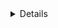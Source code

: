 <details>
# Killer Coda CKS

<details>
<summary><h2>Config Vim + Enviroment Vars</h2></summary>

```bash
vim ~/.vimrc
set expandtab
set tabstop=2
set shiftwidth=2
set paste
```

```bash
export dr="--dry-run=client -o yaml"
export del="--wait=0 --timeout=0 --force"
```
</details>


<details>
<summary><h2>Kube-Api Server Crash</h2></summary>

```bash
journal -u kubelet
tail -f /var/log/syslog
tail -f /var/log/pods
tail -f /var/log/containers
crictl ps and crictl logs
docker ps and docker logs
```

- Find Messages:
  - "Failed while requesting a signed certificate from the control plane"
  - "connect: connection refused"
  - "couldn't parse as pod(Object 'apiVersion' is missing in"

- Check WITHOUT using /var/ directory

```bash
crictl ps <id-container>
```

- Check and Fix:

```bash
vim /etc/kubernetes/manifests/kube-apiserver.yaml
watch crictl ps
k get nodes
```
</details> 


<details>
<summary><h2>Kube-Api Server NodeRestriction</h2></summary>

```bash
vim /etc/kubernetes/manifests/kube-apiserver.yaml add -> --enable-admission-plugins=NodeRestriction 
```

- Set label to node: 

```bash
ssh <connect-to-node-restrict>
export KUBECONFIG=/etc/kubernetes/kubelet.conf
k label nodes node-restriction.kubernetes.io/<some-key>=<some-value> 
```  
</details>


<details>
<summary><h2>AppArmor</h2></summary>

- To check status and profiles: 

```bash
apparmor_status | grep <profile-name>
```

- Enable AppArmor Profile:

```bash
apparmor_parser <path-to-profile>
apparmor_status | grep <name-of-the-apparmor-profile>
```

- To apply on Pod or Deployment AppArmor Profile add on Annotations:

```yaml
annotations:
  container.apparmor.security.beta.kubernetes.io/<pod-name>: localhost/<apparmor-profile>
```  
</details>


<details>
<summary><h2>Auditing Enable + Audit Logs</h2></summary>

- First at all, create the dir logs:

```bash
mkdir -p /etc/kubernetes/audit-logs
```

- Edit kube-apiserver.yaml

```bash
vim /etc/kubernetes/manifests/kube-apiserver.yaml
```

- Now add the follow config:

```yaml
- --audit-policy-file=/etc/kubernetes/audit-policy/policy.yaml
- --audit-log-path=/etc/kubernetes/audit-logs/audit.log
- --audit-log-maxsize=7
- --audit-log-maxbackup=2
```

- Set **volumeMounts**:

```yaml
- mountPath: /etc/kubernetes/audit-policy/policy.yaml
    name: audit-policy
    readOnly: true
- mountPath: /etc/kubernetes/audit-logs
    name: audit-logs
    readOnly: false
```

- And add **volumes**:

```yaml
- name: audit-policy
    hostPath:
      path: /etc/kubernetes/audit-policy/policy.yaml
      type: File
  - name: audit-logs
    hostPath:
      path: /etc/kubernetes/audit-logs
      type: DirectoryOrCreate
```

- To check run:

```bash
watch -n 1 crictl ps -a
```

- To check the logs:

```bash
tail -f /etc/kubernetes/audit-logs/audit.log
```
</details>


<details>
<summary><h2>Certificate Signing Request Sign Manually and Create New Context</h2></summary>

- Create Key:

```bash
openssl genrsa -out chamo.key 2048
```

- Request CSR:

```bash
openssl req -new -key chamo.key -out chamo.csr
```

- Sign Manually the CSR with CA to create CSR:

```bash
openssl x509 -req -in chamo.csr -CA /etc/kubernetes/pki/ca.crt -CAkey /etc/kubernetes/pki/ca.key -CAcreateserial -out chamo.crt -days 365
```

- Create Context

```bash
k config set-credentials admin@chamo.io --client-key=chamo.key --client-certificate=chamo.crt
k config set-context admin@chamo.io --cluster=kubernetes --user=admin@chamo.io
k config get-contexts
k config use-context admin@chamo.io
```

**NOTES**: 

- Not working because it's not have **ClusterRole** or **Role** asigned.
- In case to request **login** and **password**, forgotten pass the `--client-certificate` on `set-credentials`.
</details>


<details>
<summary><h2>In case to used the API</h2></summary>

- First create the BASE64 code certificate:

```bash
cat chamo.csr | base64 -w 0
```

- Now create a template with this contents:

```yaml
apiVersion: certificates.k8s.io/v1
kind: CertificateSigningRequest
metadata:
  name: admin@chamo.io -> This is the User to asigned the CSR
spec:
  request: LS0tLS1CRUdJTiBD... -> This is the Base64 convert certificate
  signerName: kubernetes.io/kube-apiserver-client
  usages:
  - client auth
```

- To approved the CSR:

```bash
k -f csr.yaml create
k get csr # -> Here show the CSR Pending
k certificate approve admin@chamo.io
k get csr # -> Here show the CSR Approved
k get csr admin@chamo.io -ojsonpath="{.status.certificate}"  | base64 -d > chamo.crt
```

- Create Context

```bash
k config set-credentials admin@chamo.io --client-key=chamo.key --client-certificate=chamo.crt
k config set-context admin@chamo.io --cluster=kubernetes --user=admin@chamo.io
k config get-contexts
k config use-context admin@chamo.io
```

**NOTES**: 

- Not working because it's not have **ClusterRole** or **Role** asigned.
- In case to request **login** and **password**, forgotten pass the `--client-certificate` on `set-credentials`.
</details>  

<details>
<summary><h2>Self-Signed Certificate + Kubernetes Context</h2></summary>

- Create the Key

```bash
openssl genrsa -out chamo.key 2048
```

- Create CSR

```bash
openssl req -new -key chamo.key -out chamo.csr
```

- Create the Certificate

```bash
openssl x509 -req -signkey chamo.key -in chamo.csr -out chamo.crt
```

- Create Kubernetes Context

```bash
k config set-credentials chamo@chamo.io --client-key chamo.key --client-certificate chamo.crt
k config set-context chamo@chamo.io --cluster=kubernetes --user=chamo@chamo.io
k config get-contexts
k config use-context chamo@chamo.io
```
</details>


<details>
<summary><h2>CIS Brenchmarks fix ControlPlane</h2></summary>

- To run kube-bench specific hosts:
```bash
kube-bench run --targets <node-name>
```

- To check a specific fix:
```bash
kube-brench run --targets <node-name> --check <fix-name>
```
</details>


<details>
<summary><h2>Container Hardening</h2></summary>

```dockerfile
FROM ubuntu:20.04 # <- Set Version
RUN apt-get update && apt-get -y install curl # <- Remove layer cache
ENV URL https://google.com/this-will-fail?secret-token=
RUN rm -rf /usr/bin/bash # <- Remove Bash Access
CMD ["sh", "-c", "curl --head $URL=$TOKEN"] # <- Uses Env Var Instead Hardcode
```
</details>

<details>
<summary><h2>Container Image Footprint User</h2></summary>

- Add on Dockerfile USER <username> to run process with this user and not user root
</details>

<details>
<summary><h2>Container Namespaces Docker</h2></summary>

- Run first container:

```bash
docker run --name app1 -d nginx:alpine sleep infinity
```

- Run second container with shared PID

```bash
docker run --name app2 --pid=container:app1 -d nginx:alpine sleep infinity
```

- Check process ob both containers

```bash
docker exec app1 ps aux
docker exec app2 ps aux
```

- See same proceess on both containers because shared the same namespaces
</details>


<details>
<summary><h2>ImagePolicyWebhook Setup</h2></summary>

- Set config file, allowTTL and defaultAllow to apply policy: vim /etc/kubernetes/policywebhook/admission_config.json 

- `admission_config.json`

```json
{
   "apiVersion": "apiserver.config.k8s.io/v1",
   "kind": "AdmissionConfiguration",
   "plugins": [
       {
           "name": "ImagePolicyWebhook",
           "configuration": {
               "imagePolicy": {
                   "kubeConfigFile": "/etc/kubernetes/policywebhook/kubeconf",
                   "allowTTL": 100,
                   "denyTTL": 50,
                   "retryBackoff": 500,
                   "defaultAllow": false
               }
           }
       }
   ]
}
```

- Change this one: vim /etc/kubernetes/policywebhook/kubeconf # iAdd <- server: https://localhost:1234 

- Set ImagePolicy WebHook: vim /etc/kubernetes/manifests/kube-apiserver.yaml # Add <- - --enable-admission-plugins=NodeRestriction,ImagePolicyWebhook

```yaml
spec:
  containers:
  - command:
    - kube-apiserver
    - --enable-admission-plugins=NodeRestriction,ImagePolicyWebhook
    - --admission-control-config-file=/etc/kubernetes/policywebhook/admission_config.json
```

- To test:

```bash
k run pod --image=nginx
```
</details>


<details>
<summary><h2>Image Use Digest</h2></summary>

- To run a Pod with image digest run this:

```bash
k run nginx-web --image=nginx@sha256:eb05700fe7baa6890b74278e39b66b2ed1326831f9ec3ed4bdc6361a4ac2f333
```

- To change in deployment:

```bash
k edit deploy chamo-deploy # <- Change -> image: httpd@sha256:c7b8040505e2e63eafc82d37148b687ff488bf6d25fc24c8bf01d71f5b457531
```
</details>


<details>
<summary><h2>Image Vulnerability Scanning Trivy</h2></summary>

- To find image on pods in a particular ns:

```bash
k -n applications get pod -oyaml | grep image:
```

- To scan and find vulnerability:

```bash
trivy image nginx:1.19.1-alpine-perl | grep CVE-2021-28831
trivy image nginx:1.19.1-alpine-perl | grep CVE-2016-9841
```
</details>


<details>
<summary><h2>Immutability Readonly Filesystem</h2></summary>

- Create a container with root filesystem read-only

```bash
k run pod-ro --image=busybox:1.32.0 -oyaml --dry-run=client --command -- sh -c 'sleep 1d' > pod.yaml 
```

- The pod.yaml

```yaml
apiVersion: v1
kind: Pod
metadata:
  labels:
    run: pod-ro
  name: pod-ro
  namespace: sun
spec:
  containers:
  - command:
    - sh
    - -c
    - sleep 1d
    image: busybox:1.32.0
    name: pod-ro
    securityContext: # <- Add this
      readOnlyRootFilesystem: true # <- Add this
  dnsPolicy: ClusterFirst
  restartPolicy: Always
```
</details>


<details>
<summary><h2>Ingress Secure</h2></summary>

- Create Self-Signed Certificate

```bash
openssl req -x509 -nodes -days 365 -newkey rsa:2048 -keyout chamo.key -out chamo.crt -subj "/CN=www.chamo.io/O=chamo.io"
```

- To check certificate:

```bash
openssl x509 -text -noout -in chamo.crt
```

- Create TLS Secret

```bash
kubectl create secret tls chamo-tls --key chamo.key --cert chamo.crt
```

- To create a Ingress Secure

```yaml
apiVersion: networking.k8s.io/v1
kind: Ingress
metadata:
  name: ingress-secure
  annotations:
    nginx.ingress.kubernetes.io/ssl-redirect: "false" # <- Add this
    nginx.ingress.kubernetes.io/use-regex: "true" # <- Add this
    nginx.ingress.kubernetes.io/rewrite-target: / # Add this
spec:
  ingressClassName: nginx
  tls:                            # <- Add this
  - hosts:                        # <- Add this
    - www.chamo.io                # <- Add this
    secretName: chamo-tls         # <- Add this
  rules:
  - host: "www.chamo.io"
    http:
      paths:
      - path: /
        pathType: Prefix
        backend:
          service:
            name: web
            port:
              number: 80
```
</details>


<details>
<summary><h2>NetworkPolicy Create Default Deny</h2></summary>

- Create NetPol

```yaml
apiVersion: networking.k8s.io/v1
kind: NetworkPolicy
metadata:
  name: deny-out
  namespace: app
spec:
  podSelector: {}
  policyTypes:
  - Egress
  egress:
  - ports:
    - port: 53
      protocol: TCP
    - port: 53
      protocol: UDP
```

- Apply: `k apply -f netpol.yaml`

- To check:

```bash
k -n <namespace> exec <pod> -- curl <another-pod>
k -n app exec <pod> -- nslookup <another-pod>
```
</details>


<details>
<summary><h2>NetworkPolicy Metadata Protection</h2></summary>

- Create Netpol:

```yaml
apiVersion: networking.k8s.io/v1
kind: NetworkPolicy
metadata:
  name: metadata-server
  namespace: default
spec:
  podSelector:
    matchLabels:
      app: chamo
  policyTypes:
  - Egress
  egress:
  - to:
    - ipBlock:
        cidr: 0.0.0.0/0
        except:
          - 169.254.169.254/32
```

- To apply: `k apply -f netpol.yaml`

- To check: `k exec <pod> -- nc -v 169.254.169.254 80`
</details>


<details>
<summary><h2>NetworkPolicy Namespace Selector</h2></summary>

- Create Netpol on first namespace:

```yaml
apiVersion: networking.k8s.io/v1
kind: NetworkPolicy
metadata:
  name: np
  namespace: space1
spec:
  podSelector: {}
  policyTypes:
  - Egress
  egress:
  - to:
     - namespaceSelector:
        matchLabels:
         kubernetes.io/metadata.name: space2
  - ports:
    - port: 53
      protocol: TCP
    - port: 53
      protocol: UDP
``` 

- Create Netpol on second namespace:

```yaml
apiVersion: networking.k8s.io/v1
kind: NetworkPolicy
metadata:
  name: np
  namespace: space2
spec:
  podSelector: {}
  policyTypes:
  - Ingress
  ingress:
   - from:
     - namespaceSelector:
        matchLabels:
         kubernetes.io/metadata.name: space1
```

- Apply both:

```bash
k apply -f netpol-1.yaml
k apply -f netpol-2.yaml
```

- To check:

```bash
k -n <first-namespace> exec <pod> -- nslookup <service>.default.svc.cluster.local
k -n <second-namespace> exec <pod> -- nslookup <service>.default.svc.cluster.local
```
</details>


<details>
<summary><h2>Privilege Escalation Containers</h2></summary>

- Create Deployment:

```yaml
apiVersion: apps/v1
kind: Deployment
metadata:
  labels:
    app: logger
  name: logger
  namespace: default
spec:
  progressDeadlineSeconds: 600
  replicas: 3
  revisionHistoryLimit: 10
  selector:
    matchLabels:
      app: logger
  strategy:
    rollingUpdate:
      maxSurge: 25%
      maxUnavailable: 25%
    type: RollingUpdate
  template:
    metadata:
      labels:
        app: logger
    spec:
      containers:
      - command:
        - sh
        - -c
        - while true; do cat /proc/1/status | grep NoNewPrivs; sleep 1; done
        image: bash:5.0.18-alpine3.14
        imagePullPolicy: IfNotPresent
        name: httpd
        securityContext: # <- Add this
            allowPrivilegeEscalation: false # <- Add this
        resources: {}
        terminationMessagePath: /dev/termination-log
        terminationMessagePolicy: File
      dnsPolicy: ClusterFirst
      restartPolicy: Always
      schedulerName: default-scheduler
      securityContext: {}
      terminationGracePeriodSeconds: 0
```

- Apply the template: `k apply -f deploy.yaml`
</details>


<details>
<summary><h2>Privileged Containers</h2></summary>

- Create pod "chamo" with `privileged: true`:

```yaml
apiVersion: v1
kind: Pod
metadata:
  labels:
    run: prime
  name: prime
  namespace: default
spec:
  containers:
  - image: nginx:alpine
    imagePullPolicy: IfNotPresent
    name: prime
    securityContext:
      privileged: true
  dnsPolicy: ClusterFirst
  restartPolicy: Always
```

- Check install `iptables`:

```bash
k exec prime -- apk add iptables
k exec prime -- iptables -L
```
</details>


<details>
<summary><h2>RBAC ServiceAccount Permissions</h2></summary>

- First create two namespaces:

```bash
k create ns ns1
k create ns ns2
```

- Now create a ServiceAccount called "chamo" on both Namespaces:

```bash
k -n ns1 create sa chamo
k -n ns2 create sa chamo
```

- Allowed these ServiceAccounts shloud allowed to view almost everythings in the whole cluster:

```bash
k get clusterrole view
k create clusterrolebinding pipeline-view --clusterrole view --serviceaccount ns1:pipeline --serviceaccount ns2:pipeline
```

- These ServcieAccount be allowed to create and delete Deployments in their Namespaces:

```bash
k create clusterrole -h
k create clusterrole chamo-deployment-manager --verb create,delete --resource deployments
k -n ns1 create rolebinding chamo-deployment-manager --clusterrole chamo-deployment-manager --serviceaccount ns1:chamo
k -n ns2 create rolebinding chamo-deployment-manager --clusterrole chamo-deployment-manager --serviceaccount ns2:chamo
```

- Check this ones:

```bash
k auth can-i delete deployments --as system:serviceaccount:ns1:chamo -n ns1 # YES
k auth can-i create deployments --as system:serviceaccount:ns1:chamo -n ns1 # YES
k auth can-i update deployments --as system:serviceaccount:ns1:chamo -n ns1 # NO
k auth can-i update deployments --as system:serviceaccount:ns1:chamo -n default # NO

# namespace ns2 deployment manager
k auth can-i delete deployments --as system:serviceaccount:ns2:chamo -n ns2 # YES
k auth can-i create deployments --as system:serviceaccount:ns2:chamo -n ns2 # YES
k auth can-i update deployments --as system:serviceaccount:ns2:chamo -n ns2 # NO
k auth can-i update deployments --as system:serviceaccount:ns2:chamo -n default # NO

# cluster wide view role
k auth can-i list deployments --as system:serviceaccount:ns1:chamo -n ns1 # YES
k auth can-i list deployments --as system:serviceaccount:ns1:chamo -A # YES
k auth can-i list pods --as system:serviceaccount:ns1:chamo -A # YES
k auth can-i list pods --as system:serviceaccount:ns2:chamo -A # YES
k auth can-i list secrets --as system:serviceaccount:ns2:chamo -A # NO
```
</details>


<details>
<summary><h2>RBAC User Permissions</h2></summary>

- Create a User `chamo`to do this:
  - `create` and `delete` Pods
  - `view` all namespaces but not in `kube-system`
  - Retrive Secrets un Namespace `applications`


```bash
# Create Namespaces
k create ns applications

# Create and Delete Pods
k -n applications create role chamo --verb create,delete --resource pods,deployments,sts
k -n applications create rolebinding chamo --role chamo --user chamo

# view Permission in all Namespaces but not kube-system
k get ns
k -n applications create rolebinding chamo-view --clusterrole view --user chamo
k -n default create rolebinding chamo-view --clusterrole view --user chamo
k -n kube-node-lease create rolebinding chamo-view --clusterrole view --user chamo
k -n kube-public create rolebinding chamo-view --clusterrole view --user chamo

# Just list Secret, no content
k -n applications create role list-secrets --verb list --resource secrets
```
</details>


<details>
<summary><h2>Sandbox gVisor</h2></summary>

- Install gVisor --> gvisor-install.sh:

```bash
#!/usr/bin/env bash
# IF THIS FAILS then you can try to change the URL= further down from specific to the latest release
# https://gvisor.dev/docs/user_guide/install


# gvisor
sudo apt-get update && \
sudo apt-get install -y \
    apt-transport-https \
    ca-certificates \
    curl \
    gnupg-agent \
    software-properties-common


# install from web
(
  set -e
  ARCH=$(uname -m)
  URL=https://storage.googleapis.com/gvisor/releases/release/20230925/${ARCH}
  # URL=https://storage.googleapis.com/gvisor/releases/release/latest/${ARCH} # TRY THIS URL INSTEAD IF THE SCRIPT DOESNT WORK FOR YOU
  wget ${URL}/runsc ${URL}/runsc.sha512 \
    ${URL}/containerd-shim-runsc-v1 ${URL}/containerd-shim-runsc-v1.sha512
  sha512sum -c runsc.sha512 \
    -c containerd-shim-runsc-v1.sha512
  rm -f *.sha512
  chmod a+rx runsc containerd-shim-runsc-v1
  sudo mv runsc containerd-shim-runsc-v1 /usr/local/bin
)


# containerd enable runsc
cat > /etc/containerd/config.toml <<EOF
disabled_plugins = []
imports = []
oom_score = 0
plugin_dir = ""
required_plugins = []
root = "/var/lib/containerd"
state = "/run/containerd"
version = 2
[plugins]
  [plugins."io.containerd.grpc.v1.cri".containerd.runtimes.runsc]
    runtime_type = "io.containerd.runsc.v1"
  [plugins."io.containerd.grpc.v1.cri".containerd.runtimes]
    [plugins."io.containerd.grpc.v1.cri".containerd.runtimes.runc]
      base_runtime_spec = ""
      container_annotations = []
      pod_annotations = []
      privileged_without_host_devices = false
      runtime_engine = ""
      runtime_root = ""
      runtime_type = "io.containerd.runc.v2"
      [plugins."io.containerd.grpc.v1.cri".containerd.runtimes.runc.options]
        BinaryName = ""
        CriuImagePath = ""
        CriuPath = ""
        CriuWorkPath = ""
        IoGid = 0
        IoUid = 0
        NoNewKeyring = false
        NoPivotRoot = false
        Root = ""
        ShimCgroup = ""
        SystemdCgroup = true
EOF
```

- Create a **RuntimeClass**:

```yaml
apiVersion: node.k8s.io/v1
kind: RuntimeClass
metadata:
  name: gvisor
handler: runsc
```

- Create a **Pod** with gVisor RuntimeClass:

```yaml
apiVersion: v1
kind: Pod
metadata:
  name: <pod-name>
spec:
  runtimeClassName: gvisor
  containers:
    - image: nginx:1.21.5-alpine
      name: sec
  dnsPolicy: ClusterFirst
  restartPolicy: Always
```

- Verify:

```bash
k exec <pod-name> -- dmesg | grep -i gvisor
```
</details>


<details>
<summary><h2>Secret ETCD Encryption</h2></summary>

- Generate EncryptionConfiguration:

```bash
mkdir -p /etc/kubernetes/etcd
echo -n this-is-very-sec | base64
```

- ec.yaml:

```yaml
apiVersion: apiserver.config.k8s.io/v1
kind: EncryptionConfiguration
resources:
  - resources:
    - secrets
    providers:
    - aesgcm:
        keys:
        - name: key1
          secret: dGhpcy1pcy12ZXJ5LXNlYw==
    - identity: {}
```

- Add a new volume and volumeMount in `/etc/kubernetes/manifests/kube-apiserver.yaml`, so that the container can access the file:

```bash
vim /etc/kubernetes/manifests/kube-apiserver.yaml
```

- Add argument: `--encryption-provider-config=/etc/kubernetes/etcd/ec.yaml`

```yaml
spec:
  containers:
  - command:
    - kube-apiserver
...
    - --encryption-provider-config=/etc/kubernetes/etcd/ec.yaml
...
    volumeMounts:
    - mountPath: /etc/kubernetes/etcd
      name: etcd
      readOnly: true
...
  hostNetwork: true
  priorityClassName: system-cluster-critical
  volumes:
  - hostPath:
      path: /etc/kubernetes/etcd
      type: DirectoryOrCreate
    name: etcd
```

- Verify:

```bash
watch crictl ps
```

- Encrypt all existing Secrets:

```bash
kubectl -n <secret-name> get secrets -o json | kubectl replace -f -
```

- Verify:

```bash
ETCDCTL_API=3 etcdctl --cert /etc/kubernetes/pki/apiserver-etcd-client.crt --key /etc/kubernetes/pki/apiserver-etcd-client.key --cacert /etc/kubernetes/pki/etcd/ca.crt get /registry/secrets/<namespaces>/<secret-name>
```
</details>


<details>
<summary><h2>Secret Access in Pods</h2></summary>

- First create a **Secret**:

```bash
kubectl create secret generic holy --from-literal creditcard=1111222233334444
```

- Now create a **Secret** from file:

```yaml
apiVersion: v1
data:
  hosts: MTI3LjAuMC4xCWxvY2FsaG9zdAoxMjcuMC4xLjEJaG9zdDAxCgojIFRoZSBmb2xsb3dpbmcgbGluZXMgYXJlIGRlc2lyYWJsZSBmb3IgSVB2NiBjYXBhYmxlIGhvc3RzCjo6MSAgICAgbG9jYWxob3N0IGlwNi1sb2NhbGhvc3QgaXA2LWxvb3BiYWNrCmZmMDI6OjEgaXA2LWFsbG5vZGVzCmZmMDI6OjIgaXA2LWFsbHJvdXRlcnMKMTI3LjAuMC4xIGhvc3QwMQoxMjcuMC4wLjEgaG9zdDAxCjEyNy4wLjAuMSBob3N0MDEKMTI3LjAuMC4xIGNvbnRyb2xwbGFuZQoxNzIuMTcuMC4zNSBub2RlMDEKMTcyLjE3LjAuMjMgY29udHJvbHBsYW5lCg==
kind: Secret
metadata:
  name: diver
```

- Apply **Secret** file:

```bash
k apply -f <secret-file-name>
```

- Create a **Pod** with **Secret** Env Vars and Volume:

```yaml
apiVersion: v1
kind: Pod
metadata:
  name: pod1
spec:
  volumes:
  - name: diver
    secret:
      secretName: diver
  containers:
  - image: nginx
    name: pod1
    volumeMounts:
      - name: diver
        mountPath: /etc/diver
    env:
      - name: HOLY
        valueFrom:
          secretKeyRef:
            name: holy
            key: creditcard
```

- Apply **Pod**:

```bash
k apply -f <pod-filename>
```

- Verify:

```bash
kubectl exec pod1 -- env | grep "HOLY=1111222233334444"
kubectl exec pod1 -- cat /etc/diver/hosts
```
</details>


<details>
<summary><h2>Secret Read and Decode</h2></summary>

- To decode **Secret**:

```bash
kubectl -n <secret-name> get secret s1 -ojsonpath="{.data.<data-name>}" | base64 -d
```
</details>


<details>
<summary><h2>Secret ServiceAccount Pod</h2></summary>

- Create a **Namespace**:

```bash
k create ns ns-secure
```

- Create a **ServiceAccount**:

```bash
k -n ns-secure create sa secret-manager
```

- Create a **Secret** a literal:

```bash
k -n ns-secure create secret generic sec-a1 --from-literal user=admin
```

- Create a **Secret** from file:

```bash
k -n ns-secure create secret generic sec-a2 --from-file index=/etc/hosts
```

- Create a **Pod** template and edit:

```bash
k -n ns-secure run secret-manager --image=httpd:alpine -oyaml --dry-run=client > pod.yaml
vim pod.yaml
```

- Add **Secret** Env Var and Volume:

```yaml
apiVersion: v1
kind: Pod
metadata:
  labels:
    run: secret-manager
  name: secret-manager
  namespace: ns-secure
spec:
  volumes:
    - name: sec-a2
      secret:
        secretName: sec-a2
  serviceAccountName: secret-manager
  containers:
    - image: httpd:alpine
      name: secret-manager
      volumeMounts:
        - name: sec-a2
          mountPath: /etc/sec-a2
          readOnly: true
      env:
        - name: SEC_A1
          valueFrom:
            secretKeyRef:
              name: sec-a1
              key: user
  dnsPolicy: ClusterFirst
  restartPolicy: Always
```

- Apply template:

```bash 
k apply -f pod.yaml
```
</details>


<details>
<summary><h2>ServiceAccount Token Mounting</h2></summary>

- Create a **Pod** without **ServiceAccount** token mounting:

```yaml
apiVersion: v1
kind: Pod
metadata:
  name: pod-one
  namespace: one
spec:
  serviceAccountName: custom
  automountServiceAccountToken: false # <- Add this
  containers:
  - name: webserver
    image: nginx:1.19.6-alpine
    ports:
    - containerPort: 80
```

- Apply template:

```bash
k apply -f <template-name>
```

- Verify:

```bash
kubectl -n one exec -it pod-one -- mount | grep serviceaccount
kubectl -n one exec -it pod-one -- cat /var/run/secrets/kubernetes.io/serviceaccount/token
```

- Prevent to `default` **ServiceAccount** token mounting:

```bash
apiVersion: v1
kind: ServiceAccount
automountServiceAccountToken: false # <- Add this
metadata:
  name: default
  namespace: two
```

- Verify:

```bash
kubectl -n two exec -it pod-two -- mount | grep serviceaccount
kubectl -n two exec -it pod-two -- cat /var/run/secrets/kubernetes.io/serviceaccount/token
```
</details>


<details>
<summary><h2>Static Manual Analysis Docker</h2></summary>

- Correct way to do **Dockerfile** with **Multi Stages**:

```dockerfile
FROM ubuntu:20.04
ARG DEBIAN_FRONTEND=noninteractive
RUN apt-get update && apt-get install -y golang-go=2:1.13~1ubuntu2
COPY app.go .
RUN CGO_ENABLED=0 go build app.go

FROM alpine:3.12.0
RUN addgroup -S appgroup && adduser -S appuser -G appgroup -h /home/appuser
COPY --from=0 /app /home/appuser/
USER appuser
CMD ["/home/appuser/app"]
```

- Correct way to uses **Secret Token** on **Dockerfile** with Env Var:

```dockerfile
FROM ubuntu
COPY my.cnf /etc/mysql/conf.d/my.cnf
COPY mysqld_charset.cnf /etc/mysql/conf.d/mysqld_charset.cnf
RUN apt-get update && \
    apt-get -yq install mysql-server-5.6 &&
COPY import_sql.sh /import_sql.sh
COPY run.sh /run.sh
RUN /etc/register.sh $SECRET_TOKEN # <- This way
EXPOSE 3306
CMD ["/run.sh"]
```
</details>


<details>
<summary><h2>Static Manual Analysis K8s</h2></summary>


- Create a **Pod** template with readonly root filesystem:

```yaml
apiVersion: v1
kind: Pod
metadata:
  name: pod
spec:
  containers:
  - name: main
    image: alpine
    command: ["/bin/sleep", "999999"]
    securityContext: # <- Add this
      readOnlyRootFilesystem: true # <- Add this
  dnsPolicy: ClusterFirst
  restartPolicy: Always
```


- Correct way on **Deployment** to prevent privilege escalation:

```yaml
apiVersion: apps/v1
kind: Deployment
metadata:
  name: nginx-deployment
  labels:
    app: nginx
spec:
  replicas: 3
  selector:
    matchLabels:
      app: nginx
  template:
    metadata:
      labels:
        app: nginx
    spec:
      securityContext: # <- Add this
        runAsNonRoot: true # <- Add this
        runAsUser: 10001 # <- Add this
      containers:
      - name: nginx
        image: nginx:1.21.6
        ports:
        - containerPort: 80
```

- Correct way on **StatefulSet** to prevent privileged:

```yaml
apiVersion: apps/v1
kind: StatefulSet
metadata:
  name: mysql-set
spec:
  selector:
    matchLabels:
      app: mysql
  serviceName: "mysql"
  replicas: 3
  template:
    metadata:
      labels:
        app: mysql
    spec:
      terminationGracePeriodSeconds: 10
      containers:
      - name: mysql
        image: mysql:5.7
        ports:
        - containerPort: 3306
        volumeMounts:
        - name: mysql-store
          mountPath: /var/lib/mysql
        securityContext: # <- Add this
          privileged: false # <- Add this
        env:
          - name: MYSQL_ROOT_PASSWORD
            valueFrom:
              secretKeyRef:
                name: mysql-password
                key: MYSQL_ROOT_PASSWORD
        readinessProbe:
          tcpSocket:
            port: 3306
          initialDelaySeconds: 10
          periodSeconds: 5
        startupProbe:
          tcpSocket:
            port: 3306
          initialDelaySeconds: 10
          periodSeconds: 5
        livenessProbe:
          tcpSocket:
            port: 3306
          initialDelaySeconds: 10
          periodSeconds: 5
  volumeClaimTemplates:
  - metadata:
      name: mysql-store
    spec:
      accessModes: ["ReadWriteOnce"]
      storageClassName: "linode-block-storage-retain"
      resources:
        requests:
          storage: 5Gi
```

<details>
<summary><h2>Syscall Activity Strace</h2></summary>

- Do a **SysCalls** to `kube-apiserver`:

```bash
ps aux | grep kube-apiserver
strace -p <pid> -f -cw
```
</details>


<details>
<summary><h2>System Hardening Close Open Ports</h2></summary>

- Install `netstat`:

```bash
apt install net-tools
```

- Check the open TCP port:

```bash
netstat -tulpan | grep 1234
```

- Check the files open by process of TCP port:

```bash
lsof -i :1234
```

- Check the file of daemon execute:

```bash
ls -l /proc/<pid>/exe
```

- Kill process:

```bash
kill -9 <pid>
```

- Remove binary or script of malicious app:

```bash
rm -rf <path-to-bin-or-script>
```
</details>


<details>
<summary><h2>System Hardening Manage Packages</h2></summary>

- Run `kube-bench` like **Job**:

```bash
apt show kube-bench
apt remove kube-bench
```

- Check files open by daemon:

```bash
lsof -i :<tcp-port>
```

- Run `kube-bench` like **Job**:

```bash
# For Master Node
k apply -f https://raw.githubusercontent.com/aquasecurity/kube-bench/main/job-master.yaml

# For Worker Node
k apply -f https://raw.githubusercontent.com/aquasecurity/kube-bench/main/job-node.yaml
```
</details>


<details>
<summary><h2>Verify Platform Binaries</h2></summary>

- Download and untar binary:

```bash
VERSION=$(kubelet --version | cut -d ' ' -f2)
wget https://dl.k8s.io/$VERSION/kubernetes-server-linux-amd64.tar.gz
tar xzf kubernetes-server-linux-amd64.tar.gz
```

- Compare binary hashes:

```bash
whereis kubelet
sha512sum /usr/bin/kubelet
sha512sum kubernetes/server/bin/kubelet
```
</details>

</details>

<details>
# Killer Shell Exam Simulator
<details>
<summary><h2>Question No. 1</h2></summary>
</details>

</details>

# CKS Book Scenarios

<details>
<summary><h2>Problem Network Policy - Part 1</h2></summary>

- Create a **Namespace** named `dev`:

```bash
k create ns dev
```

- Create a **Pod** `demo-1` on **Namespace** `default`:

```bash
k run demo-1 --image=nginx
```

- Create a **Pod** `demo-2` on **Namespace** `dev`:

```bash
k run demo-1 --image=nginx -n dev
```

- Create a **Network Policy** to `deny egress`:

```yaml
apiVersion: networking.k8s.io/v1
kind: NetworkPolicy
metadata:
  name: deny-egress
  namespace: dev
spec:
  podSelector: {}
  policyTypes:
  - Egress
```

- Verify:

```bash
k exec -it demo-1 -- curl <pod-ip>
k exec -it demo-2 -n dev -- curl <pod-ip>
```
</details>


<details>
<summary><h2>Problem Network Policy - Part 2</h2></summary>

- Create a **Namespace** named `red`:

```bash
k create ns red
```

- Create a **Pod** `demo-1` on **Namespace** `default`:

```bash
k run demo-1 --image=nginx
```

- Create a **Pod** `demo-2` on **Namespace** `red`:

```bash
k run demo-2 --image=nginx -n red
```

- Create a **Pod** `demo-3` on **Namespace** `red` with label `demo:test`:

```bash
k run demo-3 --image=nginx -n red -l demo=test
```

- Create a **Network Policy** to allow only by label `demo:test`:

```yaml
apiVersion: networking.k8s.io/v1
kind: NetworkPolicy
metadata:
  name: allow-ingress-from-ns-default
  namespace: default
spec:
  podSelector:
    matchLabels:
      run: demo-1
  policyTypes:
  - Egress
  egress:
  - to:
    - namespaceSelector:
        matchLabels:
          kubernetes.io/metadata.name: red          
      podSelector:
        matchLabels:
          demo: test
```

```yaml
apiVersion: networking.k8s.io/v1
kind: NetworkPolicy
metadata:
  name: allow-ingress-from-ns-red
  namespace: red
spec:
  podSelector:
    matchLabels:
      demo: test
  policyTypes:
  - Ingress
  ingress:
  - from:
    - namespaceSelector:
        matchLabels:
          kubernetes.io/metadata.name: default
      podSelector:
        matchLabels:
          run: demo-1
```

- Verify:

```bash
k exec -it demo-1 -- curl <pod-ip-demo-3> # OK
k exec -it demo-1 -- curl <pod-ip-demo-2> # KO
k exec -it demo-2 -n red -- curl <pod-ip-demo-3> # KO
```
</details>


<details>
<summary><h2>Problem 3 - AppArmor Profile</h2></summary>

- Create a **AppArmor Profile** on Master and Each Node

```bash
NODES=($(kubectl get nodes -o name))

for NODE in ${NODES[*]}; do ssh $NODE 'sudo apparmor_parser -q <<EOF
#include <tunables/global>

profile k8s-apparmor-example-deny-write flags=(attach_disconnected) {
  #include <abstractions/base>

  file,

  # Deny all file writes.
  deny /** w,
}
EOF'
done
```

- Create a **Pod** with **AppArmor Profile**

```yaml
apiVersion: v1
kind: Pod
metadata:
  name: deny
spec:
  securityContext:
    appArmorProfile:
      type: Localhost
      localhostProfile: deny_write
  containers:
  - name: deny
    image: busybox
    command: [ "sh", "-c", "echo 'Hello AppArmor!' && sleep 1h" ]
```

- Verify

```bash
k exec deny -- cat /proc/1/attr/current # Enforce
k exec deny -- touch /tmp/chamo # <- Denied
```
</details>


<details>
<summary><h2>Problem 4 - RBAC</h2></summary>

- Create a **Namespace** named `demo`:

```bash
k create ns demo
```

- Create a **ServiceAccount** named `sam`on **Namespace** `demo`:

```bash
k create sa sam -n demo
```

- Create **ClusterRole**:

```bash 
k create clusterrole delete-deployments --verb=get,list,watch,delete --resource=deployments
k create clusterrole readonly-secrets --verb=list --resource=secrets
```

- Create a **RoleBinding**:

```bash
k create rolebinding delete-deployments --serviceaccount=demo:sam -n demo --clusterrole=delete-deployments
k create rolebinding readonly-secrets --serviceaccount=demo:sam -n demo --clusterrole=readonly-secrets
```

- Verify:

```bash
k auth can-i create deployments --as system:serviceaccount:demo:sam -n demo # KO
k auth can-i delete deployments --as system:serviceaccount:demo:sam -n demo # OK
k auth can-i list secrets --as system:serviceaccount:demo:sam -n demo # OK
k auth can-i create secrets --as system:serviceaccount:demo:sam -n demo # KO
```
</details>


<details>
<summary><h2>Problem 5 - Image Scanning</h2></summary>

- Install **Trivy**:

```bash
sudo -i
curl -sfL https://raw.githubusercontent.com/aquasecurity/trivy/main/contrib/install.sh |sh -s -- -b /usr/local/bin
```

- Create three **Pod** like this:

```bash
k run p1 --image=nginx
k run p2 --image=httpd
k run p3 --image=alpine -- sleep infinity
```

- Get list images:

```bash
k get pods -o=jsonpath='{range.items[*]}{"\n"}{.metadata.name}{":\t"}{range.spec.containers[*]}{.image}{", "}{end}{end}' |sort
```


- Scan images with **Trivy**:

```bash
trivy image --severity HIGH,CRITICAL nginx
trivy image --severity HIGH,CRITICAL httpd
trivy image --severity HIGH,CRITICAL alpine
```

- Create a report on file:

```bash
echo p1 $'\n'p2 > /opt/badimages.txt
```
</details>


<details>
<summary><h2>Problem 6  - Audit Policy</h2></summary>

- Create a **Audit Policy** file on `/etc/kubernetes/audit/policy.yaml`:

```yaml
apiVersion: audit.k8s.io/v1
kind: Policy
omitStages:
  - "RequestReceived"
rules:
  - level: RequestResponse
    resources:
    - group: ""
      resources: ["deployments"]

  - level: RequestResponse
    resources:
    - group: ""
      resources: ["pods"]
  - level: Metadata
    resources:
    - group: ""
      resources: ["pods/log", "pods/status"]

  - level: None
    resources:
    - group: ""
      resources: ["configmaps"]
      resourceNames: ["controller-leader"]

  - level: None
    users: ["system:kube-proxy"]
    verbs: ["watch"]
    resources:
    - group: ""
      resources: ["endpoints", "services"]

  - level: None
    userGroups: ["system:authenticated"]
    nonResourceURLs:
    - "/api*" 
    - "/version"

  - level: Request
    resources:
    - group: ""
      resources: ["configmaps"]
    namespaces: ["kube-system"]

  - level: Metadata
    resources:
    - group: ""
      resources: ["secrets", "configmaps"]

  - level: Request
    resources:
    - group: ""
    - group: "extensions"

  - level: Metadata
    omitStages:
      - "RequestReceived"
```

- Edit `/etc/kubernetes/manifests/kube-apiserver.yaml`:

```bash
vim /etc/kubernetes/manifests/kube-apiserver.yaml
```

- Add this ones:

```yaml
spec:
containers:
  - command:
    - kube-apiserver
    - --audit-policy-file=/etc/kubernetes/audit/policy.yaml
    - --audit-log-path=/etc/kubernetes/audit/logs/audit.log
    - --audit-log-maxsize=3
    - --audit-log-maxbackup=2

...

volumeMounts:
  - mountPath: /etc/kubernetes/audit/policy.yaml
    name: audit
    readOnly: true
  - mountPath: /etc/kubernetes/audit/logs/audit.log
    name: audit-log
    readOnly: false
volumes:
  - name: audit-log
    hostPath:
      path: /etc/kubernetes/audit/logs/audit.log
      type: FileOrCreate
  - name: audit
    hostPath:
      path: /etc/kubernetes/audit/policy.yaml
      type: File
```
</details>


<details>
<summary><h2>Problem 7 - Kubernetes Upgrade</h2></summary>

- Go [here](https://killercoda.com/killer-shell-cka/scenario/cluster-upgrade).

- See possible versions:

```bash
kubeadm upgrade plan
```

- Show available versions:

```bash
apt-cache show kubeadm
```

- Upgrade `kubeadm`:

```bash
apt-get install kubeadm=1.30.1-1.1
```

- Upgrade cluster

```bash
kubeadm upgrade apply v1.30.1
```

- Upgrade `kubectl` and `kubelet`:

```bash
apt-get install kubectl=1.30.1-1.1 kubelet=1.30.1-1.1
```

- Restart `kubelet`:

```bash
service kubelet restart
```

- Verify:

```bash
k get nodes
```
</details>


<details>
<summary><h2>Problem 8 - CIS Benchmark</h2></summary>

- Got [here](https://killercoda.com/killer-shell-cks/scenario/cis-benchmarks-kube-bench-fix-controlplane).

- Run `kube-bench`:

```bash
kube-bench run --targets master
```

- Check specific issue:

```bash
kube-bench run --targets master --check 1.2.20
```

- To fix:

```bash
vim /etc/kubernetes/manifests/kube-apiserver.yaml 

# Add this one
...
containers:
  - command:
    - kube-apiserver
    - --profiling=false
...
```

- Verify:

```bash
watch -n 1 crictl ps
```
</details>


<details>
<summary><h2>Problem 9 - Container Runtimes</h2></summary>

- Go [here](https://killercoda.com/killer-shell-cks/scenario/sandbox-gvisor).

- Install **gVisor** on node host:

```bash
scp gvisor-install.sh node01:/root
ssh node01 sh gvisor-install.sh
ssh node01 service kubelet status
```

- Create a **RuntimeClass**:

```yaml
apiVersion: node.k8s.io/v1
kind: RuntimeClass
metadata:
  name: gvisor
handler: runsc
```

- Create a **Pod** with **gVisor**:

```yaml
apiVersion: v1
kind: Pod
metadata:
  name: sec
spec:
  runtimeClassName: gvisor
  containers:
    - image: nginx:1.21.5-alpine
      name: sec
  dnsPolicy: ClusterFirst
  restartPolicy: Always
```

- Verify:

```bash
k exec sec -- dmesg | grep -i gvisor
```
</details>


<details>
<summary><h2>Problem 10 - Falco</h2></summary>

- Go [here](https://killercoda.com/killer-shell-cks/scenario/playground).


- Install **Falco** on **Ubuntu**:

```bash
curl -s https://falco.org/repo/falcosecurity-packages.asc | apt-key add -
echo "deb https://download.falco.org/packages/deb stable main" | tee -a /etc/apt/sources.list.d/falcosecurity.list

...

apt-get update -y
apt-get -y install linux-headers-$(uname -r)
apt-get install -y falco
falcoctl driver install
```

- Verify:

```bash
docker run --name ubuntu_bash --rm -i -t ubuntu bash
exit

...

cat /var/log/syslog | grep falco

```

- Now change the output on `falco_rules.yaml`:

```bash
vim /etc/falco/falco_rules.yaml

...

# On vim
/Terminal shell in container

# Modify 'output'
output: "%evt.time %container.id %container.name"
```

- Run a new **Pod**:

```bash
docker run --name demo --rm -i -t ubuntu bash
```

- Verify:

```bash
cat /var/log/syslog | grep falco | grep demo
```
</details>


<details>
<summary><h2>Problem 11 - Secrets</h2></summary>

-  

</details>

</details>


